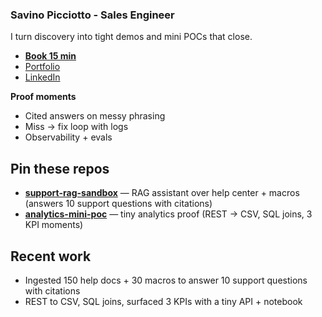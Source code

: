 ### Savino Picciotto - Sales Engineer

I turn discovery into tight demos and mini POCs that close.

- [**Book 15 min**](https://calendly.com/savinop/intro)
- [Portfolio](https://savino.carrd.co)
- [LinkedIn](https://www.linkedin.com/in/savino-picciotto)

**Proof moments**
- Cited answers on messy phrasing
- Miss → fix loop with logs
- Observability + evals

## Pin these repos
- **[support-rag-sandbox](https://github.com/savinopicciotto/support-rag-sandbox)** — RAG assistant over help center + macros (answers 10 support questions with citations)
- **[analytics-mini-poc](https://github.com/savinopicciotto/analytics-mini-poc)** — tiny analytics proof (REST → CSV, SQL joins, 3 KPI moments)


## Recent work
- Ingested 150 help docs + 30 macros to answer 10 support questions with citations
- REST to CSV, SQL joins, surfaced 3 KPIs with a tiny API + notebook
